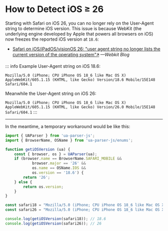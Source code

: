 # How to Detect iOS ≥ 26

Starting with Safari on iOS 26, you can no longer rely on the User-Agent string to determine iOS version. This issue is because WebKit (the underlying engine developed by Apple that powers all browsers on iOS) now freezes the reported iOS version at `18.6`:

- [Safari on iOS/iPadOS/visionOS 26: "user agent string no longer lists the current version of the operating system"🡭](https://webkit.org/blog/17333/webkit-features-in-safari-26-0/#update-to-ua-string) *—Webkit Blog*

::: info
Example User-Agent string on iOS 18.6:

`Mozilla/5.0 (iPhone; CPU iPhone OS 18_6 like Mac OS X) AppleWebKit/605.1.15 (KHTML, like Gecko) Version/18.6 Mobile/15E148 Safari/604.1`

Meanwhile the User-Agent string on iOS 26:

`Mozilla/5.0 (iPhone; CPU iPhone OS 18_6 like Mac OS X) AppleWebKit/605.1.15 (KHTML, like Gecko) Version/26.0 Mobile/15E148 Safari/604.1`
:::

---

In the meantime, a temporary workaround would be like this:

```js
import { UAParser } from 'ua-parser-js';
import { BrowserName, OSName } from 'ua-parser-js/enums';

function getiOSVersion (ua) {
    const { browser, os } = UAParser(ua);
    if (browser.name == BrowserName.SAFARI_MOBILE &&
            browser.major == '26' &&
            os.name == OSName.IOS &&
            os.version == '18.6') {
        return '26';
    } else {
        return os.version;
    }
}

const safari18 = "Mozilla/5.0 (iPhone; CPU iPhone OS 18_6 like Mac OS X) AppleWebKit/605.1.15 (KHTML, like Gecko) Version/18.6 Mobile/15E148 Safari/604.1";
const safari26 = "Mozilla/5.0 (iPhone; CPU iPhone OS 18_6 like Mac OS X) AppleWebKit/605.1.15 (KHTML, like Gecko) Version/26.0 Mobile/15E148 Safari/604.1"

console.log(getiOSVersion(safari18)); // 18.6
console.log(getiOSVersion(safari26)); // 26
```